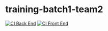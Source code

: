 # training-batch1-team2

[![CI Back End](https://github.com/XPODC/training-batch1-08-04/actions/workflows/ci-backend.yml/badge.svg)](https://github.com/XPODC/training-batch1-08-04/actions/workflows/ci-backend.yml)
[![CI Front End](https://github.com/XPODC/training-batch1-08-04/actions/workflows/ci-frontend.yml/badge.svg)](https://github.com/XPODC/training-batch1-08-04/actions/workflows/ci-frontend.yml)
